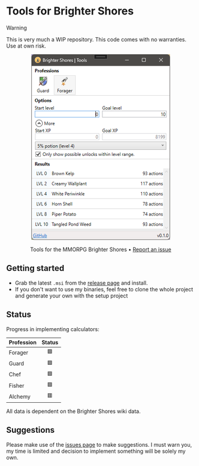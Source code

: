 # Tools for Brighter Shores

> [!WARNING]
> This is very much a WIP repository. This code comes with no warranties. Use at own risk.

<p align="center">
  <img src="docs/screenshot.png" /> 
</p>

<p align="center">Tools for the MMORPG Brighter Shores &bullet; <a href="https://github.com/MichelMichels/brighter-shores-tools/issues">Report an issue</a></p>

## Getting started

- Grab the latest `.msi` from the [release page](https://github.com/MichelMichels/brighter-shores-tools/releases) and install.
- If you don't want to use my binaries, feel free to clone the whole project and generate your own with the setup project

## Status

Progress in implementing calculators:

| Profession | Status |
| ---------- | :----: |
| Forager    |   🟩    |
| Guard      |   🟩    |
| Chef       |   🟩    |
| Fisher     |   🟩    |
| Alchemy    |   🟥    |

All data is dependent on the Brighter Shores wiki data.

## Suggestions

Please make use of the [issues page](https://github.com/MichelMichels/brighter-shores-tools/issues) to make suggestions. I must warn you, my time is limited and decision to implement something will be solely my own.